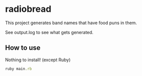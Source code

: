 # radiobread
This project generates band names that have food puns in them.

See output.log to see what gets generated.

## How to use

Nothing to install! (except Ruby)

```ruby
ruby main.rb
```
